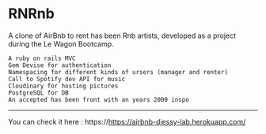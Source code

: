 <h1>RNRnb</h1>

A clone of AirBnb to rent has been Rnb artists, developed as a project during the Le Wagon Bootcamp.

    A ruby on rails MVC
    Gem Devise for authentication
    Namespacing for different kinds of ursers (manager and renter)
    Call to Spotify dev API for music
    Cloudinary for hosting pictures
    PostgreSQL for DB
    An accepted has been front with an years 2000 inspo

---

You can check it here : https://https://airbnb-djessy-lab.herokuapp.com/
